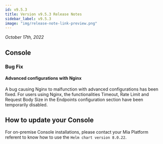 ```yaml
---
id: v9.5.3
title: Version v9.5.3 Release Notes
sidebar_label: v9.5.3
image: "img/release-note-link-preview.png"
---
```


_October 17th, 2022_

## Console

### Bug Fix

#### Advanced configurations with Nginx

A bug causing Nginx to malfunction with advanced configurations has been fixed. 
For users using Nginx, the functionalities Timeout, Rate Limit and Request Body Size in the Endpoints configuration section have been temporarily disabled. 

## How to update your Console

For on-premise Console installations, please contact your Mia Platform referent to know how to use the `Helm chart version 8.0.22`.
